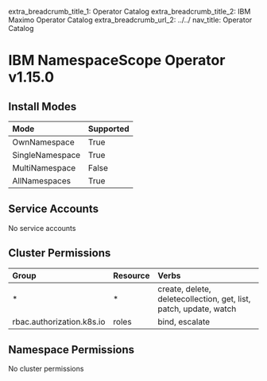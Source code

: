 extra_breadcrumb_title_1: Operator Catalog
extra_breadcrumb_title_2: IBM Maximo Operator Catalog
extra_breadcrumb_url_2: ../../
nav_title: Operator Catalog

IBM NamespaceScope Operator v1.15.0
================================================================================

Install Modes
--------------------------------------------------------------------------------
| Mode                 | Supported |
| :------------------- | :-------- |
| OwnNamespace         | True      |
| SingleNamespace      | True      |
| MultiNamespace       | False     |
| AllNamespaces        | True      |

Service Accounts
--------------------------------------------------------------------------------
No service accounts

Cluster Permissions
--------------------------------------------------------------------------------
| Group                                    | Resource                                 | Verbs                                                                            |
| :--------------------------------------- | :--------------------------------------- | :------------------------------------------------------------------------------- |
| *                                        | *                                        | create, delete, deletecollection, get, list, patch, update, watch                |
| rbac.authorization.k8s.io                | roles                                    | bind, escalate                                                                   |

Namespace Permissions
--------------------------------------------------------------------------------
No cluster permissions
